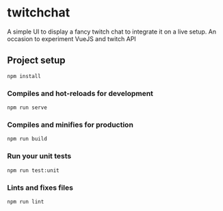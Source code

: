 # twitchchat

A simple UI to display a fancy twitch chat to integrate it on a live setup. 
An occasion to experiment VueJS and twitch API

## Project setup
```
npm install
```

### Compiles and hot-reloads for development
```
npm run serve
```

### Compiles and minifies for production
```
npm run build
```

### Run your unit tests
```
npm run test:unit
```


### Lints and fixes files
```
npm run lint
```

